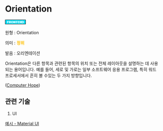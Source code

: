 <d-title>

# Orientation

</d-title>

<d-label>

<d-inner>

![Frontend](../../2TAT1C/Label_Frontend.png)

</d-inner>

</d-label>

<d-origin>

원형 : Orientation

</d-origin>

<d-mean>

의미 : <span style="color:#FFBF00; font-weight:bold;">정위</span>

</d-mean>

<d-pronunciation>

발음 : 오리엔테이션

</d-pronunciation>

<d-content>

Orientation은 다른 항목과 관련된 항목의 위치 또는 전체 레이아웃을 설명하는 데 사용되는 용어입니다. 예를 들어, 세로 및 가로는 일부 소프트웨어 응용 프로그램, 특히 워드 프로세서에서 흔히 볼 수있는 두 가지 방향입니다.

([Computer Hope](https://www.computerhope.com/jargon/o/orientat.htm#:~:text=What%20is%20Orientation%3F-,Orientation,software%20applications%2C%20especially%20word%20processors.))

</d-content>

<d-relation>

## 관련 기술

<d-inner>

1. UI

</d-inner>

[예시 - Material UI](https://github.com/mui-org/material-ui/search?q=orientation&unscoped_q=orientation)

</d-relation>
